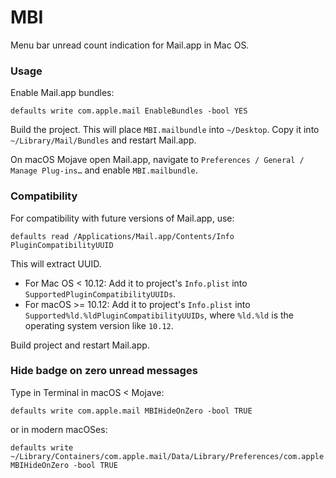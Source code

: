 # MBI

Menu bar unread count indication for Mail.app in Mac OS.

### Usage

Enable Mail.app bundles:

	defaults write com.apple.mail EnableBundles -bool YES

Build the project. This will place `MBI.mailbundle` into `~/Desktop`. Copy it into  `~/Library/Mail/Bundles` and restart Mail.app.

On macOS Mojave open Mail.app, navigate to `Preferences / General / Manage Plug-ins…` and enable `MBI.mailbundle`.

### Compatibility

For compatibility with future versions of Mail.app, use:

	defaults read /Applications/Mail.app/Contents/Info PluginCompatibilityUUID

This will extract UUID.

- For Mac OS < 10.12: Add it to project's `Info.plist` into `SupportedPluginCompatibilityUUIDs`.
- For macOS >= 10.12: Add it to project's `Info.plist` into `Supported%ld.%ldPluginCompatibilityUUIDs`, where `%ld.%ld` is the operating system version like `10.12`.

Build project and restart Mail.app.

### Hide badge on zero unread messages

Type in Terminal in macOS < Mojave:

    defaults write com.apple.mail MBIHideOnZero -bool TRUE

or in modern macOSes:

    defaults write ~/Library/Containers/com.apple.mail/Data/Library/Preferences/com.apple.mail.plist MBIHideOnZero -bool TRUE

